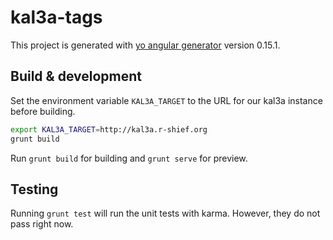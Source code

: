 # kal3a-tags

This project is generated with [yo angular generator](https://github.com/yeoman/generator-angular)
version 0.15.1.

## Build & development

Set the environment variable `KAL3A_TARGET` to the URL for our kal3a instance before building.

```bash
export KAL3A_TARGET=http://kal3a.r-shief.org
grunt build
```

Run `grunt build` for building and `grunt serve` for preview.

## Testing

Running `grunt test` will run the unit tests with karma. However, they do not pass right now.

